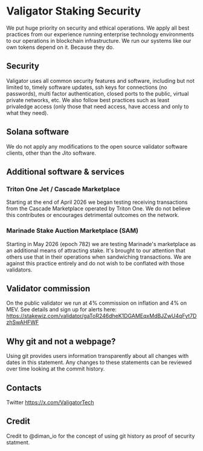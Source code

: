 # Valigator Staking Security
We put huge priority on security and ethical operations. We apply all best practices from our experience running enterprise technology environments to our operations in blockchain infrastructure. We run our systems like our own tokens depend on it. Because they do.

## Security
Valigator uses all common security features and software, including but not limited to, timely software updates, ssh keys for connections (no passwords), multi factor authentication, closed ports to the public, virtual private networks, etc. We also follow best practices such as least privaledge access (only those that need access, have access and only to what they need).

## Solana software
We do not apply any modifications to the open source validator software clients, other than the Jito software.

## Additional software & services
### Triton One Jet / Cascade Marketplace
Starting at the end of April 2026 we began testing receiving transactions from the Cascade Marketplace operated by Triton One.  We do not believe this contributes or encourages detrimental outcomes on the network.

### Marinade Stake Auction Marketplace (SAM)
Starting in May 2026 (epoch 782) we are testing Marinade's marketplace as an additional means of attracting stake.  It's brought to our attention that others use that in their operations when sandwiching transactions.  We are against this practice entirely and do not wish to be conflated with those validators.

## Validator commission
On the public validator we run at 4% commission on inflation and 4% on MEV. See details and sign up for alerts here: https://stakewiz.com/validator/gaToR246dheK1DGAMEqxMdBJZwU4qFyt7DzhSwAHFWF

## Why git and not a webpage?
Using git provides users information transparently about all changes with dates in this statement. Any changes to these statements can be reviewed over time looking at the commit history.

## Contacts
Twitter https://x.com/ValigatorTech

## Credit
Credit to @diman_io for the concept of using git history as proof of security statment. 